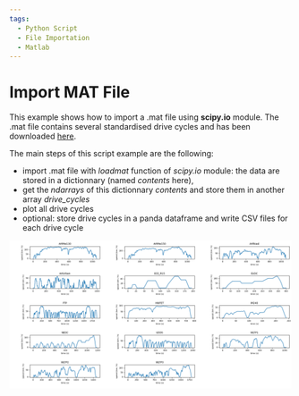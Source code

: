 ```yaml
---
tags:
  - Python Script
  - File Importation
  - Matlab
---
```


# Import MAT File

This example shows how to import a .mat file using **scipy.io** module. The .mat file contains several standardised drive cycles and has been downloaded [here](https://imee.pl/pub/drive-cycles).

The main steps of this script example are the following:

* import .mat file with *loadmat* function of *scipy.io* module: the data are stored in a dictionnary (named *contents* here),
* get the *ndarrays* of this dictionnary *contents* and store them in another array *drive_cycles*
* plot all drive cycles
* optional: store drive cycles in a panda dataframe and write CSV files for each drive cycle

![drive cycles](DriveCycles/all_drive_cycles.png)